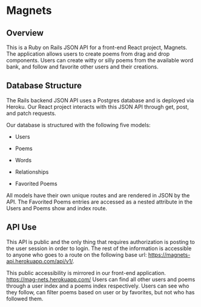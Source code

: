# Magnets

## Overview

This is a Ruby on Rails JSON API for a front-end React project, Magnets. The
application allows users to create poems from drag and drop components. Users can create witty or silly poems from the available word bank, and follow and favorite other users and their creations.

## Database Structure

The Rails backend JSON API uses a Postgres database and is deployed via Heroku.
Our React project interacts with this JSON API through get, post, and patch
requests.

Our database is structured with the following five models:

* Users

* Poems

* Words

* Relationships

* Favorited Poems

All models have their own unique routes and are
rendered in JSON by the API. The Favorited Poems entries are accessed as a
nested attribute in the Users and Poems show and index route.

## API Use

This API is public and the only thing that requires authorization is posting to
the user session in order to login. The rest of the information is accessible to
anyone who goes to a route on the following base url:
https://magnets-api.herokuapp.com/api/v1/.

This public accessibility is mirrored in our front-end application.
https://mag-nets.herokuapp.com/
Users can find all other users and poems through a user index and a poems index respectively.
Users can see who they follow, can filter poems based on user or by favorites, but not who has followed them.

